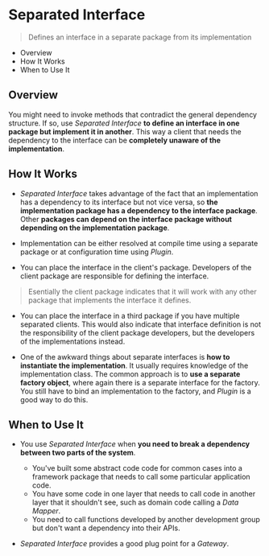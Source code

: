 # Separated Interface

> Defines an interface in a separate package from its implementation

* Overview
* How It Works
* When to Use It

## Overview

You might need to invoke methods that contradict the general dependency structure. If so, use *Separated Interface* **to define an interface in one package but implement it in another**. This way a client that needs the dependency to the interface can be **completely unaware of the implementation**.

## How It Works

* *Separated Interface* takes advantage of the fact that an implementation has a dependency to its interface but not vice versa, so **the implementation package has a dependency to the interface package**. Other **packages can depend on the interface package without depending on the implementation package**.

* Implementation can be either resolved at compile time using a separate package or at configuration time using *Plugin*.

* You can place the interface in the client's package. Developers of the client package are responsible for defining the interface.

> Esentially the client package indicates that it will work with any other package that implements the interface it defines.

* You can place the interface in a third package if you have multiple separated clients. This would also indicate that interface definition is not the responsibility of the client package developers, but the developers of the implementations instead.

* One of the awkward things about separate interfaces is **how to instantiate the implementation**. It usually requires knowledge of the implementation class. The common approach is to **use a separate factory object**, where again there is a separate interface for the factory. You still have to bind an implementation to the factory, and *Plugin* is a good way to do this.

## When to Use It

* You use *Separated Interface* when **you need to break a dependency between two parts of the system**.
  * You've built some abstract code code for common cases into a framework package that needs to call some particular application code.
  * You have some code in one layer that needs to call code in another layer that it shouldn't see, such as domain code calling a *Data Mapper*.
  * You need to call functions developed by another development group but don't want a dependency into their APIs.

* *Separated Interface* provides a good plug point for a *Gateway*.

